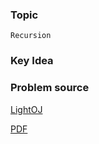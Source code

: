
### Topic

    Recursion


### Key Idea



### Problem source

[LightOJ](http://lightoj.com/volume_showproblem.php?problem=1091)

[PDF](http://lightoj.com/volume_showproblem.php?problem=1091&language=english&type=pdf)

